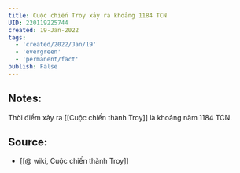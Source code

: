 ```yaml
---
title: Cuộc chiến Troy xảy ra khoảng 1184 TCN
UID: 220119225744
created: 19-Jan-2022
tags:
  - 'created/2022/Jan/19'
  - 'evergreen'
  - 'permanent/fact'
publish: False
---
```

## Notes:
Thời điểm xảy ra [[Cuộc chiến thành Troy]] là khoảng năm 1184 TCN.

## Source:
- [[@ wiki, Cuộc chiến thành Troy]]


